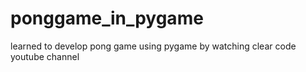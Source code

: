 # ponggame_in_pygame
learned to develop pong game using pygame by watching clear code youtube channel
